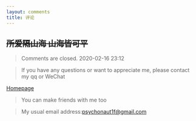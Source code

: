 ```yaml
---
layout: comments
title: 评论
---
```


## ~~所爱隔山海 山海皆可平~~

>Comments are closed. 2020-02-16  23:12

>If you have any questions or want to appreciate me, please contact my qq or WeChat

[Homepage](https://fengwei2002.github.io/)

>You can make friends with me too

>My usual email address:psychonaut1f@gmail.com